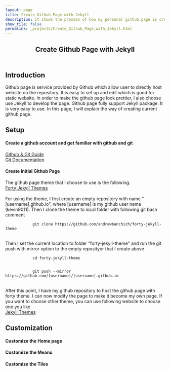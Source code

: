 ```yaml
---
layout: page
title: Create Github Page with Jekyll
description: it shows the process of how my personal github page is created and modified using jekyll and github
show_tile: false
permalink: _projects/Create_Github_Page_with_Jekyll.html
---
```

<!-- Main -->
<div id="main" class="alt">
<!-- One -->
    <section id="one">
	    <div class="inner">
		   <header class="major">
			   <h1>Create Github Page with Jekyll</h1>
		   </header>
            <h2>Introduction</h2>
            <p>
            Github page is service provided by Github which allow user to directly host website on the repository. It is easy to set up and edit which is good for static website. In order to make the github page look prettier, I also choose use Jekyll to develop the page. Github page fully support Jekyll package. It is very easy to use. In this page, I will explain the way of creating current github page.
            </p>
            <h2>Setup</h2>
            <h4>Create a github account and get familiar with github and git</h4>
            <p><a href="https://help.github.com/en/articles/set-up-git">
            Github & Git Guide
            </a>
            <br/>
            <a href="https://git-scm.com/docs">
            Git Documentation
            </a>
            </p>          
            <h4>Create initial Github Page</h4>
            <p>
            The github page theme that I choose to use is the following.<br/>
            <a href="https://github.com/andrewbanchich/forty-jekyll-theme"> Forty Jekyll Themes</a>
            <br/>
            <br/>            
            For using the theme, I first create an empty repository with name "[username].github.io", where [username] is my github user name (kevin9011). Then I clone the theme to local folder with following git bash comment
            <br/>
            <code>
            git clone https://github.com/andrewbanchich/forty-jekyll-theme
            </code>
            <br/>
            <br/>
            Then I set the current location to folder "forty-jekyll-theme" and run the git push with mirror option to the empty reposityor that I create above
            <br/>
            <code>
            cd forty-jekyll-theme
            <br/>
            git push --mirror https://github.com/[username]/[username].github.io
            </code>
            <br/>
            <br/>
            After this point, I have my github repository to host the github page with forty theme. I can now modify the page to make it become my own page.
            If you want to choose other theme, you can use following website to choose one you like
            <br/>
            <a href="https://jekyllthemes.io/">Jekyll Themes</a>
            </p>
            <h2>Customization</h2>
            <h4>Customize the Home page</h4>
            <h4>Customize the Meanu</h4>
            <h4>Customize the Tiles</h4>
            </p>           
        </div>
    </section>
</div>



